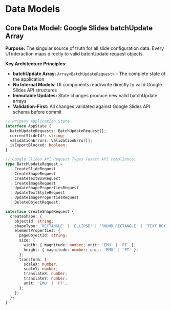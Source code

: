 # Data Models

## Core Data Model: Google Slides batchUpdate Array

**Purpose:** The singular source of truth for all slide configuration data. Every UI interaction maps directly to valid batchUpdate request objects.

**Key Architecture Principles:**
- **batchUpdate Array:** `Array<BatchUpdateRequest>` - The complete state of the application
- **No Internal Models:** UI components read/write directly to valid Google Slides API structures  
- **Immutable Updates:** State changes produce new valid batchUpdate arrays
- **Validation-First:** All changes validated against Google Slides API schema before commit

```typescript
// Primary Application State
interface AppState {
  batchUpdateRequests: BatchUpdateRequest[];
  currentSlideId?: string;
  validationErrors: ValidationError[];
  isExportBlocked: boolean;
}

// Google Slides API Request Types (exact API compliance)
type BatchUpdateRequest = 
  | CreateSlideRequest
  | CreateShapeRequest
  | CreateTextBoxRequest
  | CreateImageRequest
  | UpdateShapePropertiesRequest
  | UpdateTextStyleRequest
  | UpdateImagePropertiesRequest
  | DeleteObjectRequest;

interface CreateShapeRequest {
  createShape: {
    objectId: string;
    shapeType: 'RECTANGLE' | 'ELLIPSE' | 'ROUND_RECTANGLE' | 'TEXT_BOX' | 'CLOUD' | 'CUSTOM';
    elementProperties: {
      pageObjectId: string;
      size: {
        width: { magnitude: number; unit: 'EMU' | 'PT' };
        height: { magnitude: number; unit: 'EMU' | 'PT' };
      };
      transform: {
        scaleX: number;
        scaleY: number;
        translateX: number;
        translateY: number;
        unit: 'EMU' | 'PT';
      };
    };
  };
}
```
